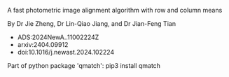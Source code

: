 A fast photometric image alignment algorithm with row and column means 

By Dr Jie Zheng, Dr Lin-Qiao Jiang, and Dr Jian-Feng Tian

+ ADS:2024NewA..11002224Z
+ arxiv:2404.09912
+ doi:10.1016/j.newast.2024.102224

Part of python package 'qmatch': pip3 install qmatch

